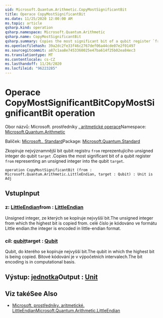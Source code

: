 ```yaml
---
uid: Microsoft.Quantum.Arithmetic.CopyMostSignificantBit
title: Operace CopyMostSignificantBit
ms.date: 11/25/2020 12:00:00 AM
ms.topic: article
qsharp.kind: operation
qsharp.namespace: Microsoft.Quantum.Arithmetic
qsharp.name: CopyMostSignificantBit
qsharp.summary: Copies the most significant bit of a qubit register `from` representing an unsigned integer into the qubit `target`.
ms.openlocfilehash: 39a2dc2fe33f46c2767def06a44cde07e2f01497
ms.sourcegitcommit: a87c1aa8e7453360025e47ba614f25b02ea84ec3
ms.translationtype: MT
ms.contentlocale: cs-CZ
ms.lasthandoff: 11/26/2020
ms.locfileid: "96223285"
---
```

# <a name="copymostsignificantbit-operation"></a><span data-ttu-id="c62d2-102">Operace CopyMostSignificantBit</span><span class="sxs-lookup"><span data-stu-id="c62d2-102">CopyMostSignificantBit operation</span></span>

<span data-ttu-id="c62d2-103">Obor názvů: Microsoft. prostředníky [. aritmetické operace](xref:Microsoft.Quantum.Arithmetic)</span><span class="sxs-lookup"><span data-stu-id="c62d2-103">Namespace: [Microsoft.Quantum.Arithmetic](xref:Microsoft.Quantum.Arithmetic)</span></span>

<span data-ttu-id="c62d2-104">Balíček: [Microsoft.. Standard](https://nuget.org/packages/Microsoft.Quantum.Standard)</span><span class="sxs-lookup"><span data-stu-id="c62d2-104">Package: [Microsoft.Quantum.Standard](https://nuget.org/packages/Microsoft.Quantum.Standard)</span></span>


<span data-ttu-id="c62d2-105">Zkopíruje nejvýznamnější bit qubit registru `from` reprezentujícího unsigned integer do qubit `target` .</span><span class="sxs-lookup"><span data-stu-id="c62d2-105">Copies the most significant bit of a qubit register `from` representing an unsigned integer into the qubit `target`.</span></span>

```qsharp
operation CopyMostSignificantBit (from : Microsoft.Quantum.Arithmetic.LittleEndian, target : Qubit) : Unit is Adj
```


## <a name="input"></a><span data-ttu-id="c62d2-106">Vstup</span><span class="sxs-lookup"><span data-stu-id="c62d2-106">Input</span></span>

### <a name="from--littleendian"></a><span data-ttu-id="c62d2-107">z: [LittleEndian](xref:Microsoft.Quantum.Arithmetic.LittleEndian)</span><span class="sxs-lookup"><span data-stu-id="c62d2-107">from : [LittleEndian](xref:Microsoft.Quantum.Arithmetic.LittleEndian)</span></span>

<span data-ttu-id="c62d2-108">Unsigned integer, ze kterých se kopíruje nejvyšší bit.</span><span class="sxs-lookup"><span data-stu-id="c62d2-108">The unsigned integer from which the highest bit is copied from.</span></span>
<span data-ttu-id="c62d2-109">celé číslo je kódováno ve formátu Little endian.</span><span class="sxs-lookup"><span data-stu-id="c62d2-109">the integer is encoded in little-endian format.</span></span>


### <a name="target--qubit"></a><span data-ttu-id="c62d2-110">cíl: [qubit](xref:microsoft.quantum.lang-ref.qubit)</span><span class="sxs-lookup"><span data-stu-id="c62d2-110">target : [Qubit](xref:microsoft.quantum.lang-ref.qubit)</span></span>

<span data-ttu-id="c62d2-111">Qubit, do kterého se kopíruje nejvyšší bit.</span><span class="sxs-lookup"><span data-stu-id="c62d2-111">The qubit in which the highest bit is being copied.</span></span> <span data-ttu-id="c62d2-112">Bitové kódování je v výpočetních intervalech.</span><span class="sxs-lookup"><span data-stu-id="c62d2-112">The bit encoding is in computational basis.</span></span>



## <a name="output--unit"></a><span data-ttu-id="c62d2-113">Výstup: [jednotka](xref:microsoft.quantum.lang-ref.unit)</span><span class="sxs-lookup"><span data-stu-id="c62d2-113">Output : [Unit](xref:microsoft.quantum.lang-ref.unit)</span></span>



## <a name="see-also"></a><span data-ttu-id="c62d2-114">Viz také</span><span class="sxs-lookup"><span data-stu-id="c62d2-114">See Also</span></span>

- [<span data-ttu-id="c62d2-115">Microsoft. prostředníky. aritmetické. LittleEndian</span><span class="sxs-lookup"><span data-stu-id="c62d2-115">Microsoft.Quantum.Arithmetic.LittleEndian</span></span>](xref:Microsoft.Quantum.Arithmetic.LittleEndian)